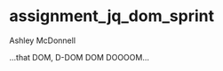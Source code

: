 assignment_jq_dom_sprint
========================

Ashley McDonnell

...that DOM, D-DOM DOM DOOOOM...
